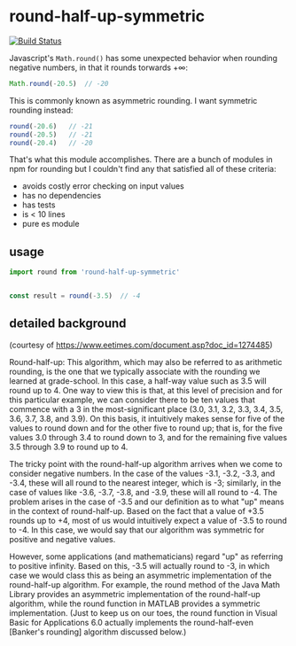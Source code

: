 # round-half-up-symmetric

[![Build Status](https://travis-ci.org/mreinstein/round-half-up-symmetric.svg?branch=master)](https://travis-ci.org/mreinstein/round-half-up-symmetric)

Javascript's `Math.round()` has some unexpected behavior when rounding negative numbers, in that it rounds torwards +∞:

```javascript
Math.round(-20.5)  // -20
```

This is commonly known as asymmetric rounding. I want symmetric rounding instead:

```javascript
round(-20.6)   // -21
round(-20.5)   // -21
round(-20.4)   // -20
```

That's what this module accomplishes. There are a bunch of modules in npm for rounding but I couldn't find any that satisfied all of these criteria:
* avoids costly error checking on input values
* has no dependencies
* has tests
* is < 10 lines
* pure es module


## usage

```javascript
import round from 'round-half-up-symmetric'


const result = round(-3.5)  // -4
```



## detailed background

(courtesy of https://www.eetimes.com/document.asp?doc_id=1274485)

Round-half-up: This algorithm, which may also be referred to as arithmetic rounding, is the one that we typically associate with the rounding we learned at grade-school. In this case, a half-way value such as 3.5 will round up to 4. One way to view this is that, at this level of precision and for this particular example, we can consider there to be ten values that commence with a 3 in the most-significant place (3.0, 3.1, 3.2, 3.3, 3.4, 3.5, 3.6, 3.7, 3.8, and 3.9). On this basis, it intuitively makes sense for five of the values to round down and for the other five to round up; that is, for the five values 3.0 through 3.4 to round down to 3, and for the remaining five values 3.5 through 3.9 to round up to 4.

The tricky point with the round-half-up algorithm arrives when we come to consider negative numbers. In the case of the values -3.1, -3.2, -3.3, and -3.4, these will all round to the nearest integer, which is -3; similarly, in the case of values like -3.6, -3.7, -3.8, and -3.9, these will all round to -4. The problem arises in the case of -3.5 and our definition as to what "up" means in the context of round-half-up. Based on the fact that a value of +3.5 rounds up to +4, most of us would intuitively expect a value of -3.5 to round to -4. In this case, we would say that our algorithm was symmetric for positive and negative values.

However, some applications (and mathematicians) regard "up" as referring to positive infinity. Based on this, -3.5 will actually round to -3, in which case we would class this as being an asymmetric implementation of the round-half-up algorithm. For example, the round method of the Java Math Library provides an asymmetric implementation of the round-half-up algorithm, while the round function in MATLAB provides a symmetric implementation. (Just to keep us on our toes, the round function in Visual Basic for Applications 6.0 actually implements the round-half-even [Banker's rounding] algorithm discussed below.)
